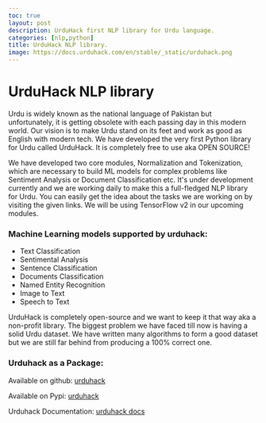 ```yaml
---
toc: true
layout: post
description: UrduHack first NLP library for Urdu language.
categories: [nlp,python]
title: UrduHack NLP library.
image: https://docs.urduhack.com/en/stable/_static/urduhack.png
---
```

# UrduHack NLP library

Urdu is widely known as the national language of Pakistan but unfortunately, it is getting obsolete with each passing
day in this modern world. Our vision is to make Urdu stand on its feet and work as good as English with modern tech. We
have developed the very first Python library for Urdu called UrduHack. It is completely free to use aka OPEN SOURCE!

We have developed two core modules, Normalization and Tokenization, which are necessary to build ML models for complex
problems like Sentiment Analysis or Document Classification etc. It's under development currently and we are working
daily to make this a full-fledged NLP library for Urdu. 
You can easily get the idea about the tasks we are working on by visiting the given links.
We will be using TensorFlow v2 in our upcoming modules.
 
### Machine Learning models supported by urduhack:

- Text Classification
- Sentimental Analysis
- Sentence Classification
- Documents Classification
- Named Entity Recognition
- Image to Text
- Speech to Text

UrduHack is completely open-source and we want to keep it that way aka a non-profit library.
The biggest problem we have faced till now is having a solid Urdu dataset. We have written many algorithms to form a
good dataset but we are still far behind from producing a 100% correct one.


### Urduhack as a Package:

Available on github: [urduhack](https://github.com/urduhack)

Available on Pypi: [urduhack](https://pypi.org/project/urduhack/)

Urduhack Documentation: [urduhack docs](https://urduhack.readthedocs.io/en/latest/)